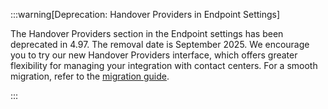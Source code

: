 

:::warning[Deprecation: Handover Providers in Endpoint Settings]

  The Handover Providers section in the Endpoint settings has been deprecated in 4.97. The removal date is September 2025.
  We encourage you to try our new Handover Providers interface, which offers greater flexibility for managing your integration with contact centers.
  For a smooth migration, refer to the [migration guide](https://docs.cognigy.com/ai/escalate/migration/).

:::

